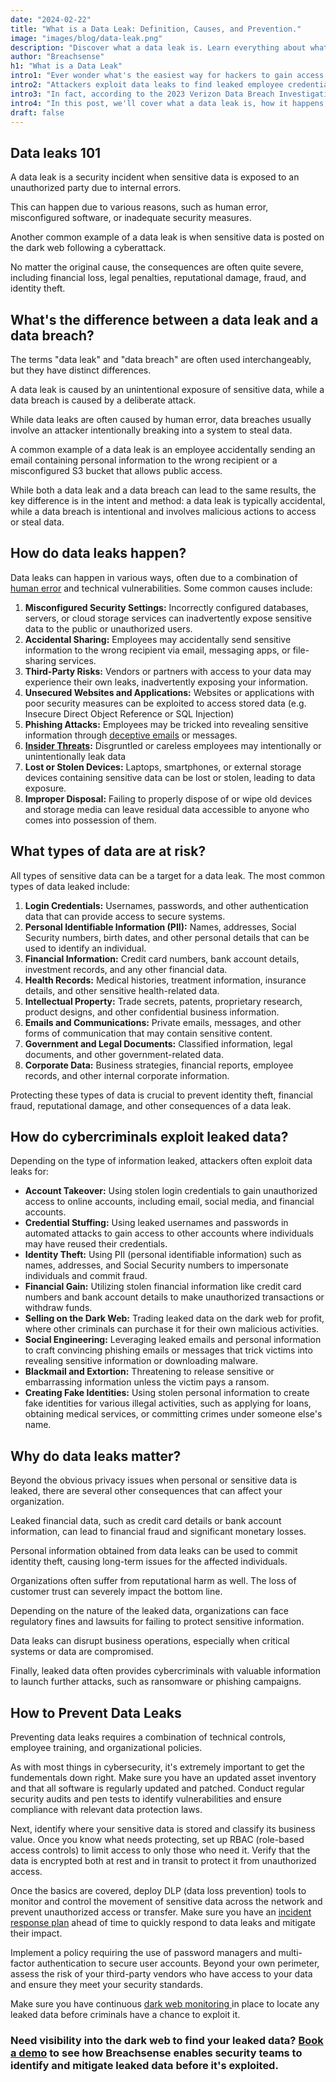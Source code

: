 ```yaml
---
date: "2024-02-22"
title: "What is a Data Leak: Definition, Causes, and Prevention."
image: "images/blog/data-leak.png"
description: "Discover what a data leak is. Learn everything about what a data leak is, how it happens, and how to protect your business from it." 
author: "Breachsense"
h1: "What is a Data Leak"
intro1: "Ever wonder what's the easiest way for hackers to gain access to your network?"
intro2: "Attackers exploit data leaks to find leaked employee credentials and use those to figuratively walk straight through the front door."
intro3: "In fact, according to the 2023 Verizon Data Breach Investigations Report, leaked or stolen credentials are used in 86% of data breaches."
intro4: "In this post, we'll cover what a data leak is, how it happens, how cybercriminals exploit it, and how to prevent data leaks in your organization."
draft: false
---
```

## Data leaks 101

A data leak is a security incident when sensitive data is exposed to an unauthorized party due to internal errors.

This can happen due to various reasons, such as human error, misconfigured software, or inadequate security measures.

Another common example of a data leak is when sensitive data is posted on the dark web following a cyberattack.

No matter the original cause, the consequences are often quite severe, including financial loss, legal penalties, reputational damage, fraud, and identity theft.

## What's the difference between a data leak and a data breach?

The terms "data leak" and "data breach" are often used interchangeably, but they have distinct differences.

A data leak is caused by an unintentional exposure of sensitive data, while a data breach is caused by a deliberate attack.

While data leaks are often caused by human error, data breaches usually involve an attacker intentionally breaking into a system to steal data.

A common example of a data leak is an employee accidentally sending an email containing personal information to the wrong recipient or a misconfigured S3 bucket that allows public access.

While both a data leak and a data breach can lead to the same results, the key difference is in the intent and method: a data leak is typically accidental, while a data breach is intentional and involves malicious actions to access or steal data.

## How do data leaks happen?

Data leaks can happen in various ways, often due to a combination of [human error](https://www.breachsense.com/blog/data-breach-human-error/) and technical vulnerabilities. Some common causes include:

1. **Misconfigured Security Settings:** Incorrectly configured databases, servers, or cloud storage services can inadvertently expose sensitive data to the public or unauthorized users.
2. **Accidental Sharing:** Employees may accidentally send sensitive information to the wrong recipient via email, messaging apps, or file-sharing services.
3. **Third-Party Risks:** Vendors or partners with access to your data may experience their own leaks, inadvertently exposing your information.
4. **Unsecured Websites and Applications:** Websites or applications with poor security measures can be exploited to access stored data (e.g. Insecure Direct Object Reference or SQL Injection)
5. **Phishing Attacks:** Employees may be tricked into revealing sensitive information through [deceptive emails](https://www.breachsense.com/blog/business-email-compromise-data-theft/) or messages.
6. **[Insider Threats](https://www.breachsense.com/blog/insider-threat-data-breach/):** Disgruntled or careless employees may intentionally or unintentionally leak data
7. **Lost or Stolen Devices:** Laptops, smartphones, or external storage devices containing sensitive data can be lost or stolen, leading to data exposure.
8. **Improper Disposal:** Failing to properly dispose of or wipe old devices and storage media can leave residual data accessible to anyone who comes into possession of them.

## What types of data are at risk?

All types of sensitive data can be a target for a data leak. The most common types of data leaked include:

1. **Login Credentials:** Usernames, passwords, and other authentication data that can provide access to secure systems.
2. **Personal Identifiable Information (PII):** Names, addresses, Social Security numbers, birth dates, and other personal details that can be used to identify an individual.
3. **Financial Information:** Credit card numbers, bank account details, investment records, and any other financial data.
4. **Health Records:** Medical histories, treatment information, insurance details, and other sensitive health-related data.
5. **Intellectual Property:** Trade secrets, patents, proprietary research, product designs, and other confidential business information.
6. **Emails and Communications:** Private emails, messages, and other forms of communication that may contain sensitive content.
7. **Government and Legal Documents:** Classified information, legal documents, and other government-related data.
8. **Corporate Data:** Business strategies, financial reports, employee records, and other internal corporate information.

Protecting these types of data is crucial to prevent identity theft, financial fraud, reputational damage, and other consequences of a data leak.

## How do cybercriminals exploit leaked data?

Depending on the type of information leaked, attackers often exploit data leaks for:

- **Account Takeover:** Using stolen login credentials to gain unauthorized access to online accounts, including email, social media, and financial accounts.
- **Credential Stuffing:** Using leaked usernames and passwords in automated attacks to gain access to other accounts where individuals may have reused their credentials.
- **Identity Theft:** Using PII (personal identifiable information) such as names, addresses, and Social Security numbers to impersonate individuals and commit fraud.
- **Financial Gain:** Utilizing stolen financial information like credit card numbers and bank account details to make unauthorized transactions or withdraw funds.
- **Selling on the Dark Web:** Trading leaked data on the dark web for profit, where other criminals can purchase it for their own malicious activities.
- **Social Engineering:** Leveraging leaked emails and personal information to craft convincing phishing emails or messages that trick victims into revealing sensitive information or downloading malware.
- **Blackmail and Extortion:** Threatening to release sensitive or embarrassing information unless the victim pays a ransom.
- **Creating Fake Identities:** Using stolen personal information to create fake identities for various illegal activities, such as applying for loans, obtaining medical services, or committing crimes under someone else's name.

## Why do data leaks matter?

Beyond the obvious privacy issues when personal or sensitive data is leaked, there are several other consequences that can affect your organization.

Leaked financial data, such as credit card details or bank account information, can lead to financial fraud and significant monetary losses.

Personal information obtained from data leaks can be used to commit identity theft, causing long-term issues for the affected individuals.

Organizations often suffer from reputational harm as well. The loss of customer trust can severely impact the bottom line.

Depending on the nature of the leaked data, organizations can face regulatory fines and lawsuits for failing to protect sensitive information.

Data leaks can disrupt business operations, especially when critical systems or data are compromised.

Finally, leaked data often provides cybercriminals with valuable information to launch further attacks, such as ransomware or phishing campaigns.

## How to Prevent Data Leaks

Preventing data leaks requires a combination of technical controls, employee training, and organizational policies.

As with most things in cybersecurity, it's extremely important to get the fundementals down right. Make sure you have an updated asset inventory and that all software is regularly updated and patched. Conduct regular security audits and pen tests to identify vulnerabilities and ensure compliance with relevant data protection laws.

Next, identify where your sensitive data is stored and classify its business value. Once you know what needs protecting, set up RBAC (role-based access controls) to limit access to only those who need it. Verify that the data is encrypted both at rest and in transit to protect it from unauthorized access.

Once the basics are covered, deploy DLP (data loss prevention) tools to monitor and control the movement of sensitive data across the network and prevent unauthorized access or transfer. Make sure you have an [incident response plan](https://www.breachsense.com/blog/data-breach-response/) ahead of time to quickly respond to data leaks and mitigate their impact.

Implement a policy requiring the use of password managers and multi-factor authentication to secure user accounts. Beyond your own perimeter, assess the risk of your third-party vendors who have access to your data and ensure they meet your security standards.

Make sure you have continuous [dark web monitoring ](https://www.breachsense.com/blog/dark-web-monitoring-guide/)in place to locate any leaked data before criminals have a chance to exploit it.

### Need visibility into the dark web to find your leaked data? [Book a demo](https://www.breachsense.com/book-demo/) to see how Breachsense enables security teams to identify and mitigate leaked data before it's exploited.
